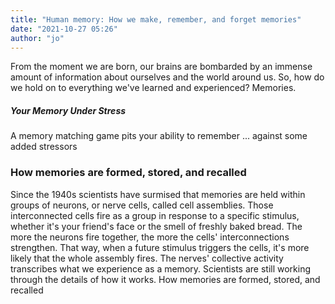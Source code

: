 ```yaml
---
title: "Human memory: How we make, remember, and forget memories"
date: "2021-10-27 05:26"
author: "jo"
---
```




From the moment we are born, our brains are bombarded by an immense amount of information about ourselves and the world around us. So, how do we hold on to everything we've learned and experienced? Memories.

##### Your Memory Under Stress
A memory matching game pits your ability to remember ... against some added stressors

### How memories are formed, stored, and recalled

Since the 1940s scientists have surmised that memories are held within groups of neurons, or nerve cells, called cell assemblies. Those interconnected cells fire as a group in response to a specific stimulus, whether it's your friend's face or the smell of freshly baked bread. The more the neurons fire together, the more the cells' interconnections strengthen. That way, when a future stimulus triggers the cells, it's more likely that the whole assembly fires. The nerves' collective activity transcribes what we experience as a memory. Scientists are still working through the details of how it works.
How memories are formed, stored, and recalled


